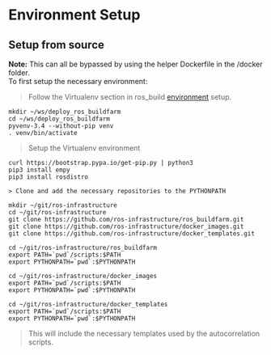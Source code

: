 # Environment Setup
## Setup from source
**Note:** This can all be bypassed by using the helper Dockerfile in the /docker folder.  
To first setup the necessary environment:

> Follow the Virtualenv section in ros_build [environment](https://github.com/ros-infrastructure/ros_buildfarm/blob/master/doc/environment.rst) setup.

    mkdir ~/ws/deploy_ros_buildfarm
    cd ~/ws/deploy_ros_buildfarm
    pyvenv-3.4 --without-pip venv
    . venv/bin/activate

> Setup the Virtualenv environment

    curl https://bootstrap.pypa.io/get-pip.py | python3
    pip3 install empy
    pip3 install rosdistro

    > Clone and add the necessary repositories to the PYTHONPATH

    mkdir ~/git/ros-infrastructure
    cd ~/git/ros-infrastructure
    git clone https://github.com/ros-infrastructure/ros_buildfarm.git
    git clone https://github.com/ros-infrastructure/docker_images.git
    git clone https://github.com/ros-infrastructure/docker_templates.git

    cd ~/git/ros-infrastructure/ros_buildfarm
    export PATH=`pwd`/scripts:$PATH
    export PYTHONPATH=`pwd`:$PYTHONPATH

    cd ~/git/ros-infrastructure/docker_images
    export PATH=`pwd`/scripts:$PATH
    export PYTHONPATH=`pwd`:$PYTHONPATH

    cd ~/git/ros-infrastructure/docker_templates
    export PATH=`pwd`/scripts:$PATH
    export PYTHONPATH=`pwd`:$PYTHONPATH

> This will include the necessary templates used by the autocorrelation scripts.
